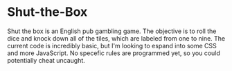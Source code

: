 # Shut-the-Box
Shut the box is an English pub gambling game. The objective is to roll the dice and knock down all of the tiles, which are labeled from one to nine. 
The current code is incredibly basic, but I'm looking to espand into some CSS and more JavaScript. No specefic rules are programmed yet, so you could potentially cheat uncaught. 

